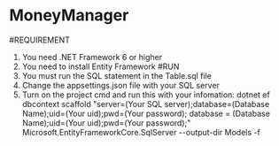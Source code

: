 # MoneyManager

#REQUIREMENT
1. You need .NET Framework 6 or higher
2. You need to install Entity Framework
#RUN
1. You must run the SQL statement in the Table.sql file
2. Change the appsettings.json file with your SQL server
3. Turn on the project cmd and run this with your infomation: dotnet ef dbcontext scaffold "server=(Your SQL server);database=(Database Name);uid=(Your uid);pwd=(Your password); database = (Database Name);uid=(Your uid);pwd=(Your password);" Microsoft.EntityFrameworkCore.SqlServer --output-dir Models -f
